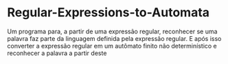 # Regular-Expressions-to-Automata
Um programa para, a partir de uma expressão regular, reconhecer se uma palavra faz parte da linguagem definida pela expressão regular. E após isso converter a expressão regular em um autômato finito não determinístico e reconhecer a palavra a partir deste
